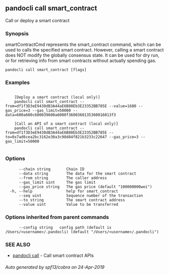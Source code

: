 ## pandocli call smart_contract

Call or deploy a smart contract

### Synopsis

smartContractCmd represents the smart_contract command, which can be used to calls the specified smart contract.
		However, calling a smart contract does NOT modify the globally consensus state. It can be used for dry run, or for retrieving info from smart contracts without actually spending gas.

```
pandocli call smart_contract [flags]
```

### Examples

```

	[Deploy a smart contract (local only)]
	pandocli call smart_contract --from=df1f3D3eE9430dB3A44aE6B80Eb3E23352BB785E --value=1680 --gas_price=3 --gas_limit=50000 --data=600a600c600039600a6000f3600360135360016013f3
	
	[Call an API of a smart contract (local only)]
	pandocli call smart_contract --from=df1f3D3eE9430dB3A44aE6B80Eb3E23352BB785E --to=0x7ad6cea2bc3162e30a3c98d84f821b3233c22647 --gas_price=3 --gas_limit=50000
	
```

### Options

```
      --chain string       Chain ID
      --data string        The data for the smart contract
      --from string        The caller address
      --gas_limit uint     The gas limit
      --gas_price string   The gas price (default "100000000wei")
  -h, --help               help for smart_contract
      --seq uint           Sequence number of the transaction
      --to string          The smart contract address
      --value uint         Value to be transferred
```

### Options inherited from parent commands

```
      --config string   config path (default is /Users/<username>/.pandocli) (default "/Users/<username>/.pandocli")
```

### SEE ALSO

* [pandocli call](pandocli_call.md)	 - Call smart contract APIs

###### Auto generated by spf13/cobra on 24-Apr-2019
